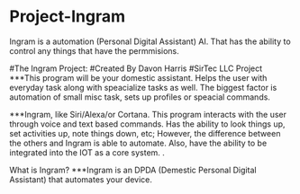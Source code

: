 # Project-Ingram
Ingram is a automation (Personal Digital Assistant) AI. That has the ability to control any things that have the permmisions.

#The Ingram Project:
#Created By Davon Harris
#SirTec LLC Project
***This program will be your domestic assistant. Helps the user with everyday task along with speacialize tasks as well. The biggest factor is automation of small misc task, sets up profiles or speacial commands.

***Ingram, like Siri/Alexa/or Cortana. This program interacts with the user through voice and text based commands. Has the ability to look things up, set activities up, note things down, etc; However, the difference between the others and Ingram is able to automate. Also, have the ability to be integrated into the IOT as a core system. .

What is Ingram?
***Ingram is an DPDA (Demestic Personal Digital Assistant) that automates your device.
